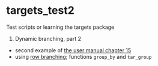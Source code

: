 # targets_test2
Test scripts or learning the targets package  


1. Dynamic branching, part 2   
- second example of [the user manual chapter 15](https://books.ropensci.org/targets/dynamic.html)   
- using [row branching](https://books.ropensci.org/targets/dynamic.html#branching-over-row-groups); functions `group_by` and `tar_group`  